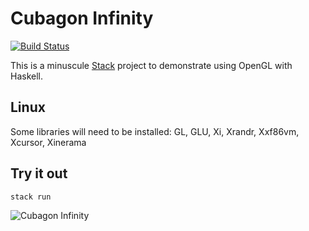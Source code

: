 # Cubagon Infinity
[![Build Status](https://github.com/justincredible/CubagonInfinity/actions/workflows/haskell.yml/badge.svg)](https://github.com/justincredible/CubagonInfinity/actions/workflows/haskell.yml)

This is a minuscule [Stack](https://docs.haskellstack.org/en/stable/) project to demonstrate using OpenGL with Haskell.

## Linux
Some libraries will need to be installed:
GL, GLU, Xi, Xrandr, Xxf86vm, Xcursor, Xinerama

## Try it out
`stack run`

![Cubagon Infinity](https://user-images.githubusercontent.com/3183562/212530590-17aa04a6-3d7d-43fe-a35b-084255240051.png)
